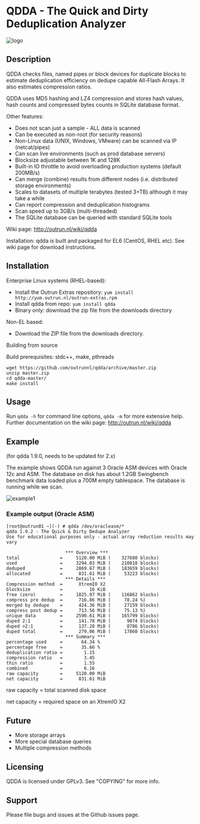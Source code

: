 QDDA - The Quick and Dirty Deduplication Analyzer
======================

![logo](https://github.com/outrunnl/qdda/blob/master/pics/qdda.png)

## Description
QDDA checks files, named pipes or block devices for duplicate blocks to estimate 
deduplication efficiency on dedupe capable All-Flash Arrays. 
It also estimates compression ratios.

QDDA uses MD5 hashing and LZ4 compression and stores hash values, hash counts and
compressed bytes counts in SQLite database format.

Other features:

- Does not scan just a sample - ALL data is scanned
- Can be executed as non-root (for security reasons)
- Non-Linux data (UNIX, Windows, VMware) can be scanned via IP (netcat/pipes)
- Can scan live environments (such as prod database servers)
- Blocksize adjustable between 1K and 128K
- Built-in IO throttle to avoid overloading production systems (default 200MB/s)
- Can merge (combine) results from different nodes (i.e. distributed storage environments)
- Scales to datasets of multiple terabytes (tested 3+TB) although it may take a while
- Can report compression and deduplication histograms
- Scan speed up to 3GB/s (multi-threaded)
- The SQLite database can be queried with standard SQLite tools

Wiki page: http://outrun.nl/wiki/qdda

Installation: qdda is built and packaged for EL6 (CentOS, RHEL etc). See wiki page for download
instructions.

## Installation

Enterprise Linux systems (RHEL-based):

- Install the Outrun Extras repository: `yum install http://yum.outrun.nl/outrun-extras.rpm`
- Install qdda from repo: `yum install qdda`
- Binary only: download the zip file from the downloads directory

Non-EL based:
- Download the ZIP file from the downloads directory.

Building from source

Build prerequisites: stdc++, make, pthreads
```
wget https://github.com/outrunnl/qdda/archive/master.zip
unzip master.zip 
cd qdda-master/
make install
```

## Usage

Run `qdda -h` for command line options, `qdda -m` for more extensive help.
Further documentation on the wiki page: http://outrun.nl/wiki/qdda

## Example

(for qdda 1.9.0, needs to be updated for 2.x)

The example shows QDDA run against 3 Oracle ASM devices
with Oracle 12c and ASM. The database on disk has about 
1.2GB Swingbench benchmark data loaded plus a 700M empty tablespace.
The database is running while we scan.

![example1](https://github.com/outrunnl/qdda/blob/master/pics/example1.gif)

### Example output (Oracle ASM)

```
[root@outrun01 ~](-) # qdda /dev/oracleasm/*
qdda 1.9.2 - The Quick & Dirty Dedupe Analyzer
Use for educational purposes only - actual array reduction results may vary

                      *** Overview ***
total               =     5120.00 MiB (    327680 blocks)
used                =     3294.03 MiB (    210818 blocks)
deduped             =     2869.67 MiB (    183659 blocks)
allocated           =      831.61 MiB (     53223 blocks)
                      *** Details ***
Compression method  =      XtremIO X2
blocksize           =          16 KiB
free (zero)         =     1825.97 MiB (    116862 blocks)
compress pre dedup  =      716.86 MiB (     78.24 %)
merged by dedupe    =      424.36 MiB (     27159 blocks)
compress post dedup =      713.56 MiB (     75.13 %)
unique data         =     2590.61 MiB (    165799 blocks)
duped 2:1           =      141.78 MiB (      9074 blocks)
duped >2:1          =      137.28 MiB (      8786 blocks)
duped total         =      279.06 MiB (     17860 blocks)
                      *** Summary ***
percentage used     =       64.34 %
percentage free     =       35.66 %
deduplication ratio =        1.15
compression ratio   =        3.45
thin ratio          =        1.55
combined            =        6.16
raw capacity        =     5120.00 MiB
net capacity        =      831.61 MiB
```

raw capacity = total scanned disk space

net capacity = required space on an XtremIO X2

## Future
- More storage arrays
- More special database queries
- Multiple compression methods

## Licensing

QDDA is licensed under GPLv3. See "COPYING" for more info.

## Support

Please file bugs and issues at the Github issues page. 
